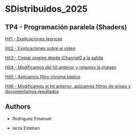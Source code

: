 # SDistribuidos_2025

## TP4 - Programación paralela (Shaders)

[Hit1 - Explicaciones teóricas](TPIV/Hit1.md)

[Hit2 - Explicaciones sobre el video](TPIV/Hit2.md)

[Hit3 - Copiar pixeles desde iChannel0 a la salida](TPIV/Hit3_4.md)

[Hit4 - Modificamos del hit anterior y rotamos la imagen](TPIV/Hit4/)

[Hit5 - Aplicamos filtro chroma básico](TPIV/Hit5/Readme.md)

[Hit6 - Modificamos el hit anterior, aplicamos filtros de grises y documentamos resultados](TPIV/Hit6/Readme.md)

## Authors

- Rodriguez Emanuel

- Iarza Esteban
